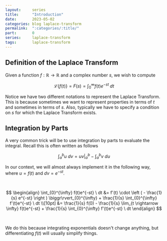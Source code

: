 ```yaml
---
layout:     series
title:      "Introduction"
date:       2023-05-02
categories: blog laplace-transform
permalink:  ":categories/:title/"
part:       0
series:     laplace-transform
tags:       laplace-transform
---
```


## Definition of the Laplace Transform

Given a function $f: \mathbb{R} \rightarrow \mathbb{R}$ and a complex number $s$, we wish to compute

$$\mathcal{L}\{ f(t) \} = F(s) = \int_{0}^{\infty} f(t)e^{-st} \; dt$$

Notice we have two different notations to represent the Laplace Transform. This is because sometimes we want to represent properties in terms of $t$ and sometimes in terms of $s$. Also, typically we have to specify a condition on $s$ for which the Laplace Transform exists.

## Integration by Parts

A very common trick will be to use integration by parts to evaluate the integral. Recall this is often written as follows


$$
\int_{a}^{b} u \ dv = uv \biggr\rvert_{a}^{b} - \int_{a}^{b} v \ du 
$$

In our context, we will almost always implement it in the following way, where $u = f(t)$ and $dv = e^{-st}$.

<br>

$$
\begin{align}
    \int_{0}^{\infty} f(t)e^{-st} \ dt 
    &= f'(t) \cdot \left ( - \frac{1}{s} e^{-st} \right ) \biggr\rvert_{0}^{\infty} + \frac{1}{s} \int_{0}^{\infty} f'(t)e^{-st} \ dt \\[10pt]
    &= \frac{1}{s} f(0) - \frac{1}{s} \lim_{t \rightarrow \infty} f(t)e^{-st} + \frac{1}{s} \int_{0}^{\infty} f'(t)e^{-st} \ dt
\end{align}
$$

<br>

We do this because integrating exponentials doesn't change anything, but differentiating $f(t)$ will usually simplify things.

